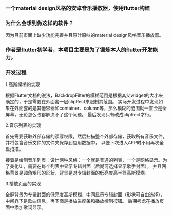 ### 一个material design风格的安卓音乐播放器，使用flutter构建
### 为什么会想到做这样的软件？
因为目前市面上缺少功能完善并且原汁原味的material design风格音乐播放器。

### 作者是flutter初学者，本项目主要是为了锻炼本人的flutter开发能力。

### 开发过程
1.高斯模糊的实现

根据Flutter文档的说法，BackdropFilter的模糊范围是根据其父widget的大小来确定的，于是需要在外面套一层clipRect来限制其范围。
实际开发过程中发现如果在外面套的是其他容器如container、column等，那么模糊的范围就一直会是全屏幕，无论怎么改都解决不了这个问题。
最后发现只有改成clipRect才行。

2.音乐列表的实现

首先需要获取外部存储的读写权限，然后扫描整个外部存储，获取所有音乐文件，并将包含音乐文件的文件夹保存到应用数据中，
以便下次进入APP时不用再次全盘扫描。

接着是绘制音乐列表：设计两种风格：一个就是普通的列表，一个是网格显示。为了美化UI，需要在每个列表中显示专辑封面（后期可选择显示歌手封面），
并且网格背景是圆角矩形的形状，背景是对专辑封面的低亮度高半径高斯模糊。

3.播放页面的实现

全屏背景为专辑封面的低亮度高斯模糊，中间显示专辑封面（形状可自由选择），中间靠下是歌曲信息，再下面是播放进度条和播放控制按钮。
后期考虑在播放页面中添加歌词显示。